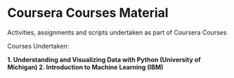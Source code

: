 # Coursera Courses Material
Activities, assignments and scripts undertaken as part of Coursera Courses

Courses Undertaken:

**1. Understanding and Visualizing Data with Python (University of Michigan)
2. Introduction to Machine Learning (IBM)**
